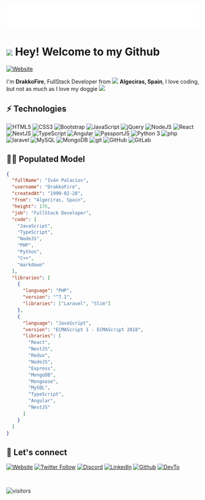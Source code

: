 ![DrakkoFire](./name.svg)

# <img src="https://emojis.slackmojis.com/emojis/images/1531849430/4246/blob-sunglasses.gif?1531849430" width="30"/> Hey! Welcome to my Github

[![Website](https://img.shields.io/website?label=drakkofire.com&style=for-the-badge&url=https%3A%2F%2Fdrakkofire.com)](https://drakkofire.com)

I'm **DrakkoFire**, FullStack Developer from <img src="https://image.flaticon.com/icons/png/512/299/299820.png" width="15"/> **Algeciras, Spain**, I love coding, but not as much as I love my doggie <img src="https://emojis.slackmojis.com/emojis/images/1527792535/4023/doge.png?1527792535" width="30"/>

## ⚡ Technologies

![HTML5](https://img.shields.io/badge/-HTML5-E34F26?style=flat-square&logo=html5&logoColor=white)
![CSS3](https://img.shields.io/badge/CSS3-1572B6?style=flat-square&logo=css3&logoColor=white)
![Bootstrap](https://img.shields.io/badge/Bootstrap-7952B3?style=flat-square&logo=css3&logoColor=white)
![JavaScript](https://img.shields.io/badge/JavaScript-F7DF1E?style=flat-square&logo=javascript&logoColor=white)
![jQuery](https://img.shields.io/badge/jQuery-0769AD?style=flat-square&logo=jquery&logoColor=white)
![NodeJS](https://img.shields.io/badge/-Nodejs-43853d?style=flat-square&logo=Node.js&logoColor=white)
![React](https://img.shields.io/badge/-React-45b8d8?style=flat-square&logo=react&logoColor=white)
![NextJS](https://img.shields.io/badge/NextJS-000000?style=flat-square&logo=next.js&logoColor=white)
![TypeScript](https://img.shields.io/badge/-TypeScript-007ACC?style=flat-square&logo=typescript&logoColor=white)
![Angular](https://img.shields.io/badge/-Angular-DD0031?style=flat-square&logo=angular&logoColor=white)
![PassportJS](https://img.shields.io/badge/PassportJS-34E27A?style=flat-square&logo=passport&logoColor=white)
![Python 3](https://img.shields.io/badge/Python%203-3776AB?style=flat-square&logo=python&logoColor=white)
![php](https://img.shields.io/badge/php-777bb4?style=flat-square&logo=php&logoColor=white)
![laravel](https://img.shields.io/badge/laravel-ff2d20?style=flat-square&logo=laravel&logoColor=white)
![MySQL](https://img.shields.io/badge/MySQL-4479A1?style=flat-square&logo=mysql&logoColor=white)
![MongoDB](https://img.shields.io/badge/-MongoDB-13aa52?style=flat-square&logo=mongodb&logoColor=white)
![git](https://img.shields.io/badge/-Git-F05032?style=flat-square&logo=git&logoColor=white)
![GitHub](https://img.shields.io/badge/GitHub-181717?style=flat-square&logo=github&logoColor=white)
![GitLab](https://img.shields.io/badge/GitLab-FCA121?style=flat-square&logo=gitlab&logoColor=white)

## 👦🏻 Populated Model

```json
{
  "fullName": "Iván Palacios",
  "username": "DrakkoFire",
  "createdAt": "1999-02-28",
  "from": "Algeciras, Spain",
  "height": 175,
  "job": "FullStack Developer",
  "code": [
    "JavaScript",
    "TypeScript",
    "NodeJS",
    "PHP",
    "Python",
    "C++",
    "markdown"
  ],
  "libraries": [
    {
      "language": "PHP",
      "version": "^7.1",
      "libraries": ["Laravel", "Slim"]
    },
    {
      "language": "JavaScript",
      "version": "ECMAScript 1 - ECMAScript 2018",
      "libraries": [
        "React",
        "NextJS",
        "Redux",
        "NodeJS",
        "Express",
        "MongoDB",
        "Mongoose",
        "MySQL",
        "TypeScript",
        "Angular",
        "NestJS"
      ]
    }
  ]
}

```

## 🚀 Let's connect

[![Website](https://img.shields.io/badge/Website-%230A0A0A.svg?&style=for-the-badge&logo=&logoColor=white)][website]
[![Twitter Follow](https://img.shields.io/badge/twitter-%231DA1F2.svg?&style=for-the-badge&logo=twitter&logoColor=white)][twitter]
[![Discord](https://img.shields.io/badge/discord-5865F2?&style=for-the-badge&logo=discord&logoColor=white)][discord]
[![LinkedIn](https://img.shields.io/badge/linkedin-0A66C2?&style=for-the-badge&logo=linkedin&logoColor=white)][linkedin]
[![Github](https://img.shields.io/badge/GitHub-181717.svg?&style=for-the-badge&logo=Github&logoColor=white)][github]
[![DevTo](https://img.shields.io/badge/DEV.TO-%230A0A0A.svg?&style=for-the-badge&logo=dev.to&logoColor=white)][devto]

<br />

![visitors](https://visitor-badge.glitch.me/badge?page_id=drakkofire.drakkofire)


[website]: https://drakkofire.com
[twitter]: https://twitter.com/DrakkoFire
[linkedin]: https://linkedin.com/in/ivanpalaciosy
[github]: https://github.com/drakkofire
[devto]: https://dev.to/drakkofire
[discord]: https://discordapp.com/users/505485595359838211
